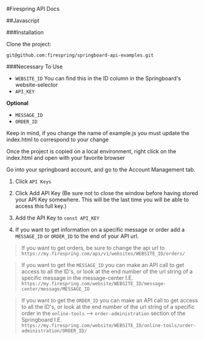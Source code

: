 #Firespring API Docs

##Javascript

###Installation

Clone the project:

```
git@github.com:firespring/springboard-api-examples.git
```

###Necessary To Use

* `WEBSITE_ID` You can find this in the ID column in the Springboard's website-selector
* `API_KEY`

**Optional**

* `MESSAGE_ID`
* `ORDER_ID`


Keep in mind, if you change the name of example.js you must update the index.html to correspond to your change

Once the project is copied on a local environment, right click on the index.html and open with your favorite browser

Go into your springboard account, and go to the Account Management tab. 

1. Click `API Keys`

2. Click Add API Key (Be sure not to close the window before having stored your API Key somewhere.
This will be the last time you will be able to access this full key.)

3. Add the API Key to `const API_KEY`

4. If you want to get information on a specific message or order add a `MESSAGE_ID` or `ORDER_ID` to the end of
your API url.

> If you want to get orders, be sure to change the api url to `https://my.firespring.com/api/v1/websites/WEBSITE_ID/orders/`

> If you want to get the `MESSAGE_ID` you can make an API call to get access to all the ID's, or look at the end number 
of the url string of a specific message in the message-center I.E. `https://my.firespring.com/website/WEBSITE_ID/message-center/message/MESSAGE_ID`

> If you want to get the `ORDER_ID` you can make an API call to get access to all the ID's, or look at the end number
of the url string of a specific order in the `online-tools` --> `order-administration` section of the Springboard
I.E. `https://my.firespring.com/website/WEBSITE_ID/online-tools/order-administration/ORDER_ID/`